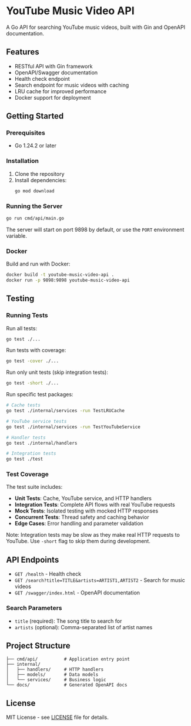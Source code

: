 # YouTube Music Video API

A Go API for searching YouTube music videos, built with Gin and OpenAPI documentation.

## Features

- RESTful API with Gin framework
- OpenAPI/Swagger documentation
- Health check endpoint
- Search endpoint for music videos with caching
- LRU cache for improved performance
- Docker support for deployment

## Getting Started

### Prerequisites

- Go 1.24.2 or later

### Installation

1. Clone the repository
2. Install dependencies:
   ```bash
   go mod download
   ```

### Running the Server

```bash
go run cmd/api/main.go
```

The server will start on port 9898 by default, or use the `PORT` environment variable.

### Docker

Build and run with Docker:

```bash
docker build -t youtube-music-video-api .
docker run -p 9898:9898 youtube-music-video-api
```

## Testing

### Running Tests

Run all tests:
```bash
go test ./...
```

Run tests with coverage:
```bash
go test -cover ./...
```

Run only unit tests (skip integration tests):
```bash
go test -short ./...
```

Run specific test packages:
```bash
# Cache tests
go test ./internal/services -run TestLRUCache

# YouTube service tests
go test ./internal/services -run TestYouTubeService

# Handler tests
go test ./internal/handlers

# Integration tests
go test ./test
```

### Test Coverage

The test suite includes:
- **Unit Tests**: Cache, YouTube service, and HTTP handlers
- **Integration Tests**: Complete API flows with real YouTube requests
- **Mock Tests**: Isolated testing with mocked HTTP responses
- **Concurrent Tests**: Thread safety and caching behavior
- **Edge Cases**: Error handling and parameter validation

Note: Integration tests may be slow as they make real HTTP requests to YouTube. Use `-short` flag to skip them during development.

## API Endpoints

- `GET /health` - Health check
- `GET /search?title=TITLE&artists=ARTIST1,ARTIST2` - Search for music videos
- `GET /swagger/index.html` - OpenAPI documentation

### Search Parameters

- `title` (required): The song title to search for
- `artists` (optional): Comma-separated list of artist names

## Project Structure

```
├── cmd/api/          # Application entry point
├── internal/
│   ├── handlers/     # HTTP handlers
│   ├── models/       # Data models
│   └── services/     # Business logic
└── docs/             # Generated OpenAPI docs
```

## License

MIT License - see [LICENSE](LICENSE) file for details.